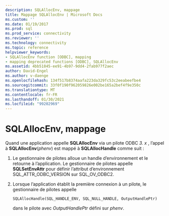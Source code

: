 ```yaml
---
description: SQLAllocEnv, mappage
title: Mappage SQLAllocEnv | Microsoft Docs
ms.custom: ''
ms.date: 01/19/2017
ms.prod: sql
ms.prod_service: connectivity
ms.reviewer: ''
ms.technology: connectivity
ms.topic: reference
helpviewer_keywords:
- SQLAllocEnv function [ODBC], mapping
- mapping deprecated functions [ODBC], SQLAllocEnv
ms.assetid: 4bb51845-ee91-4b97-9dd4-2fab977f2aec
author: David-Engel
ms.author: v-daenge
ms.openlocfilehash: 134f517b8374aafa223da329fc53c2eeabeefbe4
ms.sourcegitcommit: 33f0f190f962059826e002be165a2bef4f9e350c
ms.translationtype: MT
ms.contentlocale: fr-FR
ms.lasthandoff: 01/30/2021
ms.locfileid: "99202969"
---
```

# <a name="sqlallocenv-mapping"></a>SQLAllocEnv, mappage
Quand une application appelle **SQLAllocEnv** via un pilote ODBC *3. x* , l’appel à **SQLAllocEnv**(*phenv*) est mappé à **SQLAllocHandle** comme suit :  
  
1.  Le gestionnaire de pilotes alloue un handle d’environnement et le retourne à l’application. Le gestionnaire de pilotes appelle **SQLSetEnvAttr** pour définir l’attribut d’environnement SQL_ATTR_ODBC_VERSION sur SQL_OV_ODBC2.  
  
2.  Lorsque l’application établit la première connexion à un pilote, le gestionnaire de pilotes appelle  
  
    ```  
    SQLAllocHandle(SQL_HANDLE_ENV, SQL_NULL_HANDLE, OutputHandlePtr)  
    ```  
  
     dans le pilote avec *OutputHandlePtr* défini sur *phenv*.
